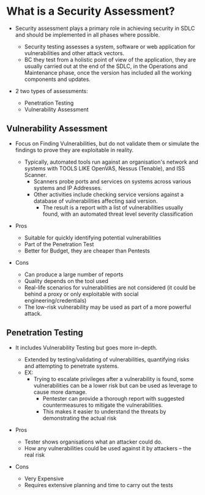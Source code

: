 # What is a Security Assessment?

* Security assessment plays a primary role in achieving security in SDLC and should be implemented in all phases where possible.
  * Security testing assesses a system, software or web application for vulnerabilities and other attack vectors.
  * BC they test from a holistic point of view of the application, they are usually carried out at the end of the SDLC, in the Operations and Maintenance phase, once the version has included all the working components and updates.

* 2 two types of assessments:
  * Penetration Testing
  * Vulnerability Assessment

## Vulnerability Assessment

* Focus on Finding Vulnerabilities, but do not validate them or simulate the findings to prove they are exploitable in reality.
  * Typically, automated tools run against an organisation's network and systems with TOOLS LIKE OpenVAS, Nessus (Tenable), and ISS Scanner.
    * Scanners probe ports and services on systems across various systems and IP Addresses.
    * Other activities include checking service versions against a database of vulnerabilities affecting said version.
      * The result is a report with a list of vulnerabilities usually found, with an automated threat level severity classification

* Pros
  * Suitable for quickly identifying potential vulnerabilities
  * Part of the Penetration Test
  * Better for Budget, they are cheaper than Pentests

* Cons
  * Can produce a large number of reports
  * Quality depends on the tool used
  * Real-life scenarios for vulnerabilities are not considered (it could be behind a proxy or only exploitable with social engineering/credentials)
  * The low-risk vulnerability may be used as part of a more powerful attack.

## Penetration Testing

* It includes Vulnerability Testing but goes more in-depth.
  * Extended by testing/validating of vulnerabilities, quantifying risks and attempting to penetrate systems.
  * EX:
    * Trying to escalate privileges after a vulnerability is found, some vulnerabilities can be a lower risk but can be used as leverage to cause more damage.
      * Pentester can provide a thorough report with suggested countermeasures to mitigate the vulnerabilities.
      * This makes it easier to understand the threats by demonstrating the actual risk

* Pros
  * Tester shows organisations what an attacker could do.
  * How any vulnerabilities could be used against it by attackers – the real risk

* Cons
  * Very Expensive
  * Requires extensive planning and time to carry out the tests
